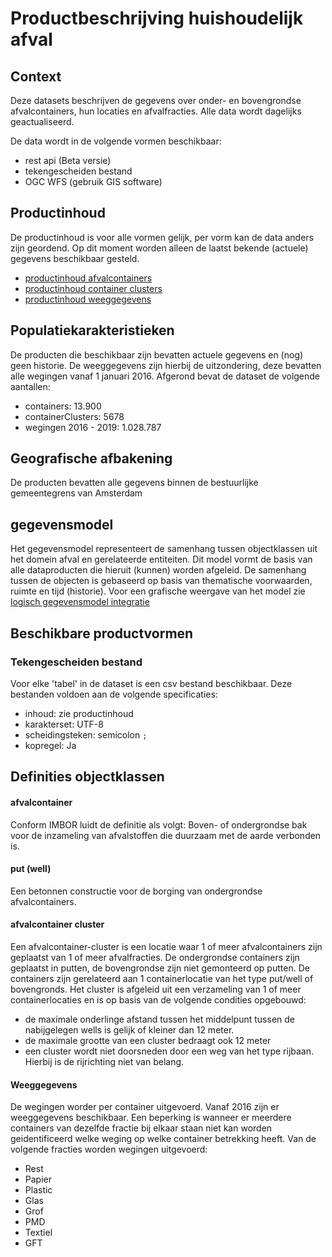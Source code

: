 # Productbeschrijving huishoudelijk afval

## Context
Deze datasets beschrijven de gegevens over onder- en bovengrondse afvalcontainers, hun locaties en afvalfracties.
Alle data wordt dagelijks geactualiseerd.

De data wordt in de volgende vormen beschikbaar:
- rest api (Beta versie)
- tekengescheiden bestand
- OGC WFS (gebruik GIS software)

  
## Productinhoud
De productinhoud is voor alle vormen gelijk, per vorm kan de data anders zijn geordend. Op dit moment worden alleen de laatst bekende (actuele) gegevens beschikbaar gesteld. 

 - [productinhoud afvalcontainers](productinhoud_afvalcontainers.md)
 - [productinhoud container clusters](productinhoud_afvalcontainer_clusters.md)
 - [productinhoud weeggegevens](productinhoud_afval_wegingen.md)

## Populatiekarakteristieken
De producten die beschikbaar zijn bevatten actuele gegevens en (nog) geen historie. De weeggegevens zijn hierbij de uitzondering, deze bevatten alle wegingen vanaf 1 januari 2016.
Afgerond bevat de dataset de volgende aantallen:
 - containers: 13.900
 - containerClusters: 5678
 - wegingen 2016 - 2019: 1.028.787

## Geografische afbakening
De producten bevatten alle gegevens binnen de bestuurlijke gemeentegrens van Amsterdam

## gegevensmodel
Het gegevensmodel representeert de samenhang tussen objectklassen uit het domein afval en gerelateerde entiteiten. Dit model vormt de basis van alle dataproducten die hieruit (kunnen) worden afgeleid.
De samenhang tussen de objecten is gebaseerd op basis van thematische voorwaarden, ruimte en tijd (historie).
Voor een grafische weergave van het model zie [logisch gegevensmodel integratie](logisch_gegevensmodel_integratie.md)

## Beschikbare productvormen

### Tekengescheiden bestand
Voor elke 'tabel' in de dataset is een csv bestand beschikbaar. Deze bestanden voldoen aan de volgende specificaties:
- inhoud: zie productinhoud
- karakterset: UTF-8
- scheidingsteken: semicolon `;`
- kopregel: Ja

## Definities objectklassen


#### afvalcontainer
Conform IMBOR luidt de definitie als volgt:
Boven- of ondergrondse bak voor de inzameling van afvalstoffen die duurzaam met de aarde verbonden is.

#### put (well)
Een betonnen constructie voor de borging van ondergrondse afvalcontainers.

#### afvalcontainer cluster
Een afvalcontainer-cluster is een locatie waar 1 of meer afvalcontainers zijn geplaatst van 1 of meer afvalfracties.
De ondergrondse containers zijn geplaatst in putten, de bovengrondse zijn niet gemonteerd op putten. De containers zijn gerelateerd aan 1 containerlocatie van het type put/well of bovengronds.
Het cluster is afgeleid uit een verzameling van 1 of meer containerlocaties en is op basis van de volgende condities opgebouwd:
 - de maximale onderlinge afstand tussen het middelpunt tussen de nabijgelegen wells is gelijk of kleiner dan 12 meter.
 - de maximale grootte van een cluster bedraagt ook 12 meter
 - een cluster wordt niet doorsneden door een weg van het type rijbaan. Hierbij is de rijrichting niet van belang.


#### Weeggegevens
De wegingen worder per container uitgevoerd. Vanaf 2016 zijn er weeggegevens beschikbaar.
Een beperking is wanneer er meerdere containers van dezelfde fractie bij elkaar staan niet kan worden geidentificeerd welke weging op welke container betrekking heeft.
Van de volgende fracties worden wegingen uitgevoerd:
 - Rest    
 - Papier  
 - Plastic 
 - Glas    
 - Grof    
 - PMD     
 - Textiel 
 - GFT     

